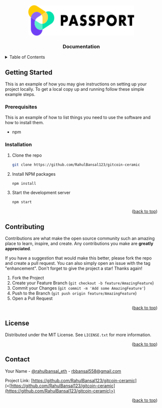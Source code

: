 <div id="top"></div>

<!-- PROJECT LOGO -->
<br />
<div align="center">
    <img src="https://github.com/RahulBansal123/gitcoin-ceramic/blob/main/static/img/passport.svg" alt="Logo" width="350" height="100">
</div>

  <h3 align="center">Documentation</h3>

<!-- TABLE OF CONTENTS -->
<details>
  <summary>Table of Contents</summary>
  <ol>
    <li>
      <a href="#getting-started">Getting Started</a>
      <ul>
        <li><a href="#prerequisites">Prerequisites</a></li>
        <li><a href="#installation">Installation</a></li>
      </ul>
    </li>
    <li><a href="#contributing">Contributing</a></li>
    <li><a href="#license">License</a></li>
    <li><a href="#contact">Contact</a></li>
  </ol>
</details>

<!-- GETTING STARTED -->

## Getting Started

This is an example of how you may give instructions on setting up your project locally.
To get a local copy up and running follow these simple example steps.

### Prerequisites

This is an example of how to list things you need to use the software and how to install them.

- npm

### Installation

1. Clone the repo
   ```sh
   git clone https://github.com/RahulBansal123/gitcoin-ceramic
   ```
2. Install NPM packages
   ```sh
   npm install

3. Start the development server
   ```sh
   npm start
   ```

<p align="right">(<a href="#top">back to top</a>)</p>

<!-- CONTRIBUTING -->

## Contributing

Contributions are what make the open source community such an amazing place to learn, inspire, and create. Any contributions you make are **greatly appreciated**.

If you have a suggestion that would make this better, please fork the repo and create a pull request. You can also simply open an issue with the tag "enhancement".
Don't forget to give the project a star! Thanks again!

1. Fork the Project
2. Create your Feature Branch (`git checkout -b feature/AmazingFeature`)
3. Commit your Changes (`git commit -m 'Add some AmazingFeature'`)
4. Push to the Branch (`git push origin feature/AmazingFeature`)
5. Open a Pull Request

<p align="right">(<a href="#top">back to top</a>)</p>

<!-- LICENSE -->

## License

Distributed under the MIT License. See `LICENSE.txt` for more information.

<p align="right">(<a href="#top">back to top</a>)</p>

<!-- CONTACT -->

## Contact

Your Name - [@rahulbansal_eth](<[https://twitter.com/rahulbansal_eth](https://twitter.com/rahulbansal_eth)>) - rbbansal558@gmail.com

Project Link: [https://github.com/RahulBansal123/gitcoin-ceramic](<[https://github.com/RahulBansal123/gitcoin-ceramic](https://github.com/RahulBansal123/gitcoin-ceramic)>)

<p align="right">(<a href="#top">back to top</a>)</p>

